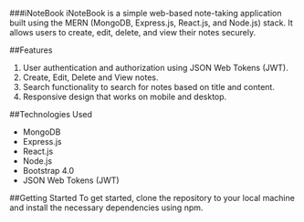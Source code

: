 ###iNoteBook
iNoteBook is a simple web-based note-taking application built using the MERN (MongoDB, Express.js, React.js, and Node.js) stack. It allows users to create, edit, delete, and view their notes securely.

##Features
1. User authentication and authorization using JSON Web Tokens (JWT).
2. Create, Edit, Delete and View notes.
3. Search functionality to search for notes based on title and content.
4. Responsive design that works on mobile and desktop.

##Technologies Used
* MongoDB
* Express.js
* React.js
* Node.js
* Bootstrap 4.0
* JSON Web Tokens (JWT)

##Getting Started
To get started, clone the repository to your local machine and install the necessary dependencies using npm.
